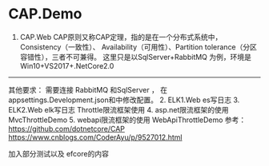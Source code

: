 # CAP.Demo
1. CAP.Web
CAP原则又称CAP定理，指的是在一个分布式系统中，Consistency（一致性）、 Availability（可用性）、Partition tolerance（分区容错性），三者不可兼得。
这里只是以SqlServer+RabbitMQ 为例，环境是 Win10+VS2017+.NetCore2.0
*******************************************
其他要求：
需要连接 RabbitMQ 和SqlServer ， 在 appsettings.Development.json和中修改配置。
2. ELK1.Web
es写日志
3. ELK2.Web
elk写日志
Throttle限流框架使用
4. asp.net限流框架的使用 MvcThrottleDemo
5. webapi限流框架的使用 WebApiThrottleDemo
参考：
https://github.com/dotnetcore/CAP
https://www.cnblogs.com/CoderAyu/p/9527012.html

加入部分测试以及 efcore的内容
